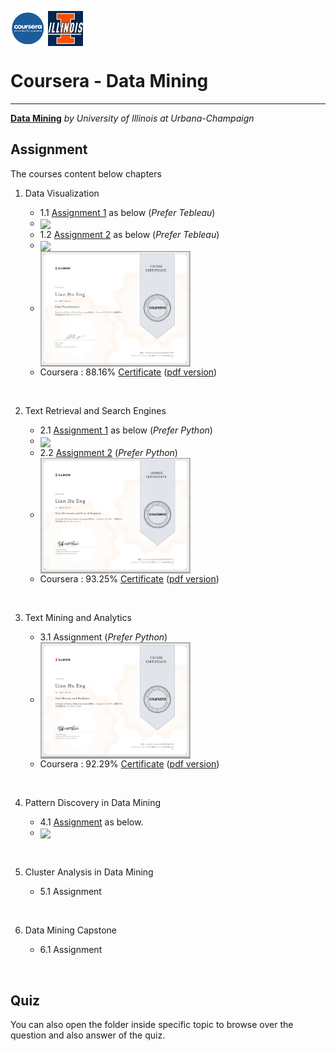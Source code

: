 <img src='figure/coursera.jpg' width='56' align='center' valign='middle'> <img src='figure/Illinois.jpg' width='56' align='center' valign='middle'>

# Coursera - Data Mining

---

[**Data Mining**](https://www.coursera.org/specializations/data-mining) *by University of Illinois at Urbana-Champaign*

## Assignment

The courses content below chapters

1. Data Visualization

    - 1.1 [Assignment 1](http://englianhu.github.io/2016/04/Programming%20Assignment%201%20Submission.html) as below (*Prefer Tebleau*)
    - <img src='figure/20160922_015212.gif' width='240' align='center' valign='middle'>
    - 1.2 [Assignment 2](http://rpubs.com/englianhu/177151) as below (*Prefer Tebleau*)
    - <img src='figure/20160922_015545.gif' width='240' align='center' valign='middle'>
    - <img src='1 Data Visualization/figure/01 Data Visualization.png' width='240' align='center' valign='middle'>
    - Coursera : 88.16% [Certificate](https://www.coursera.org/account/accomplishments/certificate/THXLR367Y3PR) ([pdf version](https://raw.githubusercontent.com/englianhu/Coursera-Data-Mining/81a15a3c69d6f39bb9f5af28fb8a3f05e8c21b55/1%20Data%20Visualization/01%20Data%20Visualization.pdf))

<br>

2. Text Retrieval and Search Engines

    - 2.1 [Assignment 1](https://beta.rstudioconnect.com/englianhu/Programming-Assignment-1-Submission/) as below (*Prefer Python*)
    - <img src='figure/20160922_015848.gif' width='240' align='center' valign='middle'>
    - 2.2 [Assignment 2](https://beta.rstudioconnect.com/englianhu/Programming-Assignment-2-Submission/) (*Prefer Python*)
    - <img src='2 Text Retrieval and Search Engines/figure/02 Text Retrieval and Search Engines.png' width='240' align='center' valign='middle'>
    - Coursera : 93.25% [Certificate](https://www.coursera.org/account/accomplishments/certificate/9MK37PQWCWCU) ([pdf version](https://raw.githubusercontent.com/englianhu/Coursera-Data-Mining/81a15a3c69d6f39bb9f5af28fb8a3f05e8c21b55/2%20Text%20Retrieval%20and%20Search%20Engines/02%20Text%20Retrieval%20and%20Search%20Engines.pdf))

<br>

3. Text Mining and Analytics

    - 3.1 Assignment (*Prefer Python*)
    - <img src='3 Text Mining and Analytics/figure/03 Text Mining and Analytics.png' width='240' align='center' valign='middle'>
    - Coursera : 92.29% [Certificate](https://www.coursera.org/account/accomplishments/certificate/8D8V4VJJUVYK) ([pdf version](https://raw.githubusercontent.com/englianhu/Coursera-Data-Mining/81a15a3c69d6f39bb9f5af28fb8a3f05e8c21b55/3%20Text%20Mining%20and%20Analytics/03%20Text%20Mining%20and%20Analytics.pdf))

<br>

4. Pattern Discovery in Data Mining

    - 4.1 [Assignment](http://rpubs.com/englianhu/pattern-discovery-in-data-mining-assignment1) as below.
    - <img src='figure/20160922_014651.gif' width='240' align='center' valign='middle'>

<br>

5. Cluster Analysis in Data Mining

    - 5.1 Assignment

<br>

6. Data Mining Capstone

    - 6.1 Assignment

<br>

## Quiz

  You can also open the folder inside specific topic to browse over the question and also answer of the quiz.

